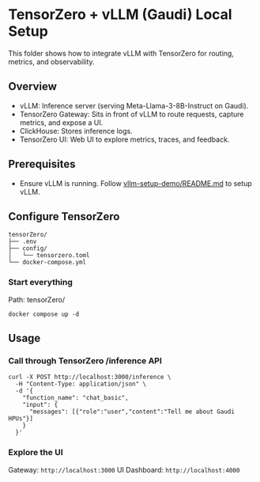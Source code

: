 # TensorZero + vLLM (Gaudi) Local Setup

This folder shows how to integrate vLLM with TensorZero for routing, metrics, and observability.

## Overview
- vLLM: Inference server (serving Meta-Llama-3-8B-Instruct on Gaudi).
- TensorZero Gateway: Sits in front of vLLM to route requests, capture metrics, and expose a UI.
- ClickHouse: Stores inference logs.
- TensorZero UI: Web UI to explore metrics, traces, and feedback.

## Prerequisites
- Ensure vLLM is running. Follow [vllm-setup-demo/README.md](https://github.com/SaitejaGarlapati/AI-deepdive/blob/main/vllm_on_langgraph_rag/README.md) to setup vLLM.

## Configure TensorZero
```
tensorZero/
├── .env
├── config/
│   └── tensorzero.toml
└── docker-compose.yml
```

### Start everything
Path: tensorZero/
```
docker compose up -d
```

## Usage

### Call through TensorZero /inference API
```
curl -X POST http://localhost:3000/inference \
  -H "Content-Type: application/json" \
  -d '{
    "function_name": "chat_basic",
    "input": {
      "messages": [{"role":"user","content":"Tell me about Gaudi HPUs"}]
    }
  }'
```

### Explore the UI
Gateway: `http://localhost:3000`
UI Dashboard: `http://localhost:4000`